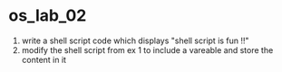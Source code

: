 # os_lab_02
1. write a shell script code which displays "shell script is fun !!"
2. modify the shell script from ex 1 to include a vareable and store the content in it 
